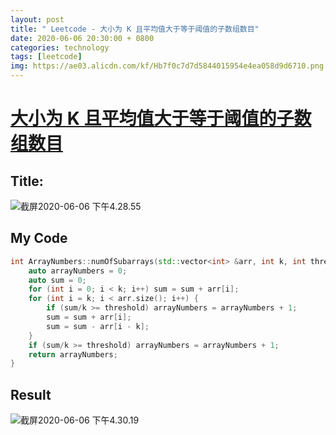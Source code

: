 ```yaml
---
layout: post
title: " Leetcode - 大小为 K 且平均值大于等于阈值的子数组数目"
date: 2020-06-06 20:30:00 + 0800
categories: technology
tags: [leetcode]
img: https://ae03.alicdn.com/kf/Hb7f0c7d7d5844015954e4ea058d9d6710.png
---
```


# [大小为 K 且平均值大于等于阈值的子数组数目](https://leetcode-cn.com/problems/number-of-sub-arrays-of-size-k-and-average-greater-than-or-equal-to-threshold/)

## Title:



![截屏2020-06-06 下午4.28.55](https://tva1.sinaimg.cn/large/007S8ZIlly1gfing49luzj310c0n8adn.jpg)

## My Code

```C++
int ArrayNumbers::numOfSubarrays(std::vector<int> &arr, int k, int threshold) {
    auto arrayNumbers = 0;
    auto sum = 0;
    for (int i = 0; i < k; i++) sum = sum + arr[i];
    for (int i = k; i < arr.size(); i++) {
        if (sum/k >= threshold) arrayNumbers = arrayNumbers + 1;
        sum = sum + arr[i];
        sum = sum - arr[i - k];
    }
    if (sum/k >= threshold) arrayNumbers = arrayNumbers + 1;
    return arrayNumbers;
}
```



## Result

![截屏2020-06-06 下午4.30.19](https://tva1.sinaimg.cn/large/007S8ZIlly1gfinhjo0hdj30y40a4wfn.jpg)

